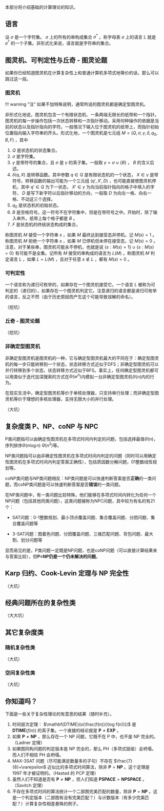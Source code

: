 本部分将介绍基础的计算理论的知识。

## 语言

设 $\sigma$ 是一个字符集。 $\sigma$ 上的所有的串构成集合 $\sigma^*$ 。称字母表 $\sigma$ 上的语言 $L$ 就是 $\sigma^*$ 的一个子集。非形式化来说，语言就是字符串的集合。

## 图灵机、可判定性与丘奇 - 图灵论题

如果你已经知道图灵机在计算复杂性上和普通计算机多项式地等价的话，那么可以跳过这一段。

### 图灵机

!!! warning "注" 如果不加特殊说明，通常所说的图灵机都是确定型图灵机。

非形式化地说，图灵机包含一个有限状态机、一条两端无限长的纸带和一个指针。图灵机的每一步操作包括一次状态转移和一次指针移动。采用何种操作的依据是当前的状态以及指针指向的字符。一般情况下输入位于图灵机的纸带上，而指针初始位置指向输入字符串的开头。形式化地，一个图灵机是七元组 $M=(Q,\sigma, \gamma, \delta, q_0, B, F)$ ，其中

1.   $Q$ 是状态机的状态集合。
2.   $\sigma$ 是字符集。
3.   $\gamma$ 是带符号的集合，且 $\sigma$ 是 $\gamma$ 的真子集。一般取 $\gamma = \sigma \cup \{ B \}$ ， $B$ 的含义后述。
4.   $\delta(q, X)$ 是转移函数。其中参数 $q\in Q$ 是有限状态机的一个状态， $X\in \gamma$ 是带符号。转移函数的输出可能为一个三元组 $(q', X', D)$ ，也可能直接使图灵机停机，其中 $q'\in Q$ 为下一状态， $X'\in\gamma$ 为向当前指针指向的格子中填入的字符， $D$ 是写下新字符以后指针移动的方向，一般取 $D$ 为向左一格、向右一格、不动这三个选择。
5.   $q_0$ 是状态机的初始状态。
6.   $B$ 是空格符号。这一符号不在字符集中，但是在带符号之中。开始时，除了输入串外，纸带上每个格子都是 $B$ 。
7.   $F$ 是状态机的终结状态构成的集合。

称图灵机 $M$ 接受一个字符串 $s$ ，如果 $M$ 最终达到接受态并停机，记 $M(s) = 1$ 。称图灵机 $M$ 拒绝一个字符串 $s$ ，如果 $M$ 已停机但未停在接受态，记 $M(s) = 0$ 。注意，对于某些串，图灵机可能永不停机，也就是说 $\{s:M(s)=1\}\cup\{s:M(s)=0\}$ 有可能不是全集。记所有 $M$ 接受的串构成的语言为 $L(M)$ 。称图灵机 $M$ 判定语言 $L$ ，如果 $L=L(M)$ ，且对于任意 $s\notin L$ ，都有 $M(s) = 0$ 。

### 可判定性

一个语言称为递归可枚举的，如果存在一个图灵机接受它。一个语言 $L$ 被称为可判定的（递归的），如果存在一个图灵机判定它。注意递归的语言都是递归可枚举的语言，反之不然（由于历史原因而产生这个可能导致误解的命名）。

（挖坑）

### 丘奇 - 图灵论题

（挖坑）

### 非确定型图灵机

非确定型图灵机是图灵机的一种，它与确定型图灵机最大的不同在于：确定型图灵机的每一步只能转移到一个状态，状态转移方式近似于DFS；非确定型图灵机可以并行转移到多个状态，状态转移方式近似于BFS。事实上，任何确定型图灵机都可以用类似于迭代加深搜索的方式在$\Theta(w^n)$内模拟一台非确定型图灵机$\Theta(n)$内的行为。

在现实生活中，确定型图灵机等价于单核处理器，只支持串行处理；而非确定型图灵机等价于理想的多核处理器，支持无限大小的并行处理。

（大坑）

## 复杂度类 P、NP、coNP 与 NPC

P类问题指可以由确定性图灵机在多项式时间内判定的问题，包括选择最值$\Theta(n)$，序列排序$\Theta(n\log n)~\Theta(n^2)$等。

NP类问题指可以由非确定性图灵机在多项式时间内判定的问题（同时可以用确定性图灵机在多项式时间内判定答案正确性），包括质因数分解问题，01整数线性规划等。

coNP类问题与NP类问题相反：NP类问题是可以快速判断答案是否**正确**的一类问题，而coNP类问题是可以快速判断答案是否**错误**的一类问题。

在NP类问题中，有一类问题比较特殊，他们能够在多项式时间内转化为任何一个NP问题（包括其他同类问题），这类问题被称为NPC问题，其中较为有名的有21个：

- SAT问题：0-1整数规划、最小顶点覆盖问题、集合覆盖问题、分团问题、集合覆盖问题等

- 3-SAT问题：图着色问题、分团覆盖问题、三维匹配问题、背包问题、最大割、划分问题等

显而易见的是，P类问题一定既是NP问题，也是coNP问题（可以直接计算结果来与答案比较），但**P=NP仍是一个仍未解决的问题**。

## Karp 归约、Cook-Levin 定理与 NP 完全性

（大坑）

## 经典问题所在的复杂性类

（大大坑）

## 其它复杂度类

### 随机复杂性类

（大坑）

### 空间复杂性类

（大坑）

## 你知道吗？

下面是一些关于复杂性理论的有意思的结果（随时补充）。

1.  时间层次定理： $\mathbf{DTIME}(o(\frac{f(n)}{\log f(n)}))$ 是 $\mathbf{DTIME}(f(n))$ 的真子集。一个直接的结论就是 $\mathbf{P}\neq\mathbf{EXP}$ 。
2.  如果 $\mathbf{P}\neq\mathbf{NP}$ ，那么存在一个 NP 问题，它既不在 P 中，也不是 NP 完全的。（Ladner 定理）
3.  如果图同构问题的判定版本是 NP 完全的，那么 PH（多项式层级）会坍塌，而人们不相信 PH 会坍塌。
4.  MAX-3SAT 问题（尽可能满足数量多的子句）不存在 $\frac{7}{8}+\varepsilon$ 近似比的多项式时间算法，除非 $\mathbf{P}=\mathbf{NP}$ 。这个定理是 1997 年才被证明的。（Hastad 的 PCP 定理）
5.  虽然人们不知道是否有 $\mathbf{P}\neq\mathbf{NP}$ ，但人们知道 $\mathbf{PSPACE}=\mathbf{NPSPACE}$ 。（Savitch 定理）
6.  不存在多项式时间的算法统计一个二部图完美匹配的数量，除非 $\mathbf{P}=\mathbf{NP}$ 。这是一个判定版本（二部图有没有完美匹配？）与计数版本（有多少完美匹配？）计算复杂性相差悬殊的例子。
